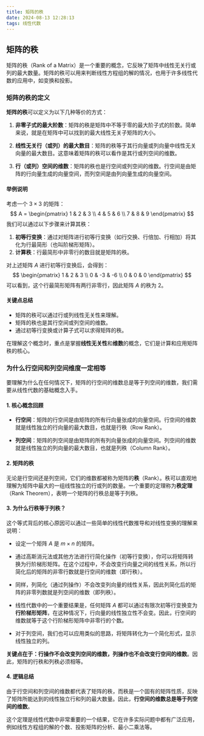 ```yaml
---
title: 矩阵的秩
date: 2024-08-13 12:28:13
tags: 线性代数
---
```

## 矩阵的秩
矩阵的秩（Rank of a Matrix）是一个重要的概念，它反映了矩阵中线性无关行或列的最大数量。矩阵的秩可以用来判断线性方程组的解的情况，也用于许多线性代数的应用中，如变换和投影。

### 矩阵的秩的定义
**矩阵的秩**可以定义为以下几种等价的方式：

1. **非零子式的最大阶数**：矩阵的秩是矩阵中不等于零的最大阶子式的阶数。简单来说，就是在矩阵中可以找到的最大线性无关子矩阵的大小。

2. **线性无关行（或列）的最大数目**：矩阵的秩等于其行向量或列向量中线性无关向量的最大数目。这意味着矩阵的秩可以看作是其行或列空间的维数。

3. **行（或列）空间的维数**：矩阵的秩也是行空间或列空间的维数。行空间是由矩阵的行向量生成的向量空间，而列空间是由列向量生成的向量空间。

#### 举例说明
考虑一个 $3 \times 3$ 的矩阵：
$$
    A = \begin{pmatrix}
    1 & 2 & 3 \\
    4 & 5 & 6 \\
    7 & 8 & 9
    \end{pmatrix}
$$
我们可以通过以下步骤来计算其秩：

1. **初等行变换**：通过对矩阵进行初等行变换（如行交换、行倍加、行相加）将其化为行最简形（也叫阶梯形矩阵）。
2. **计算秩**：行最简形中非零行的数目就是矩阵的秩。

对上述矩阵 $A$ 进行初等行变换后，会得到：
$$
    \begin{pmatrix}
    1 & 2 & 3 \\
    0 & -3 & -6 \\
    0 & 0 & 0
    \end{pmatrix}
$$
可以看到，这个行最简形矩阵有两行非零行，因此矩阵 $A$ 的秩为 2。

#### 关键点总结
- 矩阵的秩可以通过行或列线性无关性来理解。
- 矩阵的秩也是其行空间或列空间的维数。
- 通过初等行变换或计算子式可以求得矩阵的秩。

在理解这个概念时，重点是掌握**线性无关性**和**维数**的概念，它们是计算和应用矩阵秩的核心。

### 为什么行空间和列空间维度一定相等
要理解为什么在任何情况下，矩阵的行空间的维数总是等于列空间的维数，我们需要从线性代数的基础概念入手。

#### 1. 核心概念回顾

- **行空间**：矩阵的行空间是由矩阵的所有行向量张成的向量空间。行空间的维数就是线性独立的行向量的最大数目，也就是行秩（Row Rank）。

- **列空间**：矩阵的列空间是由矩阵的所有列向量张成的向量空间。列空间的维数就是线性独立的列向量的最大数目，也就是列秩（Column Rank）。

#### 2. 矩阵的秩
无论是行空间还是列空间，它们的维数都被称为矩阵的**秩**（Rank）。秩可以直观地理解为矩阵中最大的一组线性独立的行或列的数量。一个重要的定理称为**秩定理**（Rank Theorem），表明一个矩阵的行秩总是等于列秩。

#### 3. 为什么行秩等于列秩？

这个等式背后的核心原因可以通过一些简单的线性代数推导和对线性变换的理解来说明：

- 设定一个矩阵 $A$ 是 $m \times n$ 的矩阵。

- 通过高斯消元法或其他方法进行行简化操作（初等行变换），你可以将矩阵转换为行阶梯形矩阵。在这个过程中，不会改变行向量之间的线性关系，所以行简化后的矩阵的非零行数就是行空间的维数（即行秩）。

- 同样，列简化（通过列操作）不会改变列向量的线性关系，因此列简化后的矩阵的非零列数就是列空间的维数（即列秩）。

- 线性代数中的一个重要结果是，任何矩阵 $A$ 都可以通过有限次初等行变换变为**行阶梯形矩阵**，在这种情况下，行向量的线性独立性不会变。因此，行空间的维数就等于这个行阶梯形矩阵中非零行的个数。

- 对于列空间，我们也可以应用类似的思路，将矩阵转化为一个简化形式，显示线性独立的列。

**关键点在于：行操作不会改变列空间的维数，列操作也不会改变行空间的维数**。因此，矩阵的行秩和列秩必须相等。

#### 4. 逻辑总结
由于行空间和列空间的维数都代表了矩阵的秩，而秩是一个固有的矩阵性质，反映了矩阵所能达到的线性独立行和列的最大数量。因此，**行空间的维数总是等于列空间的维数**。

这个定理是线性代数中非常重要的一个结果，它在许多实际问题中都有广泛应用，例如线性方程组的解的个数、投影矩阵的分析、最小二乘法等。